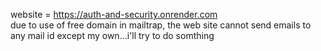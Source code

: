 website = https://auth-and-security.onrender.com <br>
due to use of free domain in mailtrap, the web site cannot send emails to any mail id except my own...i'll try to do somthing 

